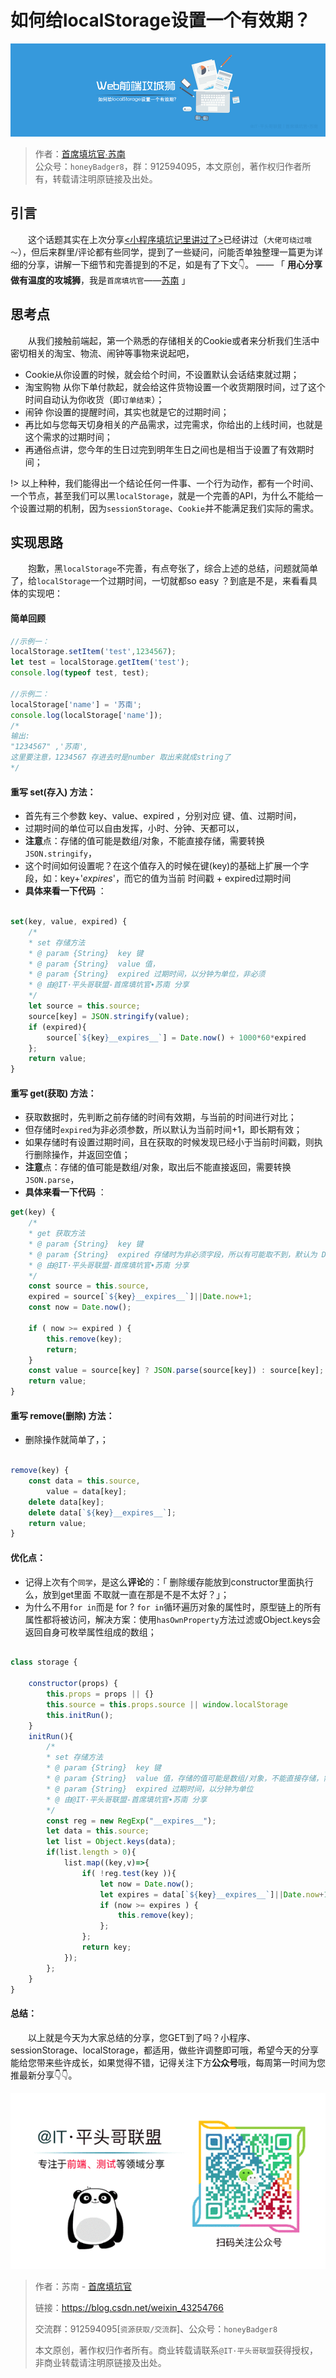 

# 如何给localStorage设置一个有效期？

![本文由@IT·平头哥联盟-首席填坑官∙苏南 分享，公众号：honeyBadger8](../_banner/banner17.png)

> 作者：[首席填坑官∙苏南](https://github.com/meibin08/ "首席填坑官∙苏南")<br/>
> 公众号：`honeyBadger8`，群：912594095，本文原创，著作权归作者所有，转载请注明原链接及出处。

## 引言

​　　这个话题其实在上次分享[<小程序填坑记里讲过了>](https://blog.csdn.net/weixin_43254766/article/details/82811714 "做完小程序项目、老板给我加了5k薪资～")已经讲过（`大佬可绕过哦～`），但后来群里/评论都有些同学，提到了一些疑问，问能否单独整理一篇更为详细的分享，讲解一下细节和完善提到的不足，如是有了下文👇。 —— 「 **用心分享 做有温度的攻城狮**，我是`首席填坑官`——[苏南](https://honeybadger8.github.io/blog/ "首席填坑官∙苏南") 」

## 思考点
　　从我们接触前端起，第一个熟悉的存储相关的Cookie或者来分析我们生活中密切相关的淘宝、物流、闹钟等事物来说起吧，
+ Cookie从你设置的时候，就会给个时间，不设置默认会话结束就过期；
+ 淘宝购物 从你下单付款起，就会给这件货物设置一个收货期限时间，过了这个时间自动认为你收货（即`订单结束`）；
+ 闹钟 你设置的提醒时间，其实也就是它的过期时间；
+ 再比如与您每天切身相关的产品需求，过完需求，你给出的上线时间，也就是这个需求的过期时间；
+ 再通俗点讲，您今年的生日过完到明年生日之间也是相当于设置了有效期时间；

!> 以上种种，我们能得出一个结论任何一件事、一个行为动作，都有一个时间、一个节点，甚至我们可以黑`localStorage`，就是一个完善的API，为什么不能给一个设置过期的机制，因为`sessionStorage`、`Cookie`并不能满足我们实际的需求。

## 实现思路

　　抱歉，黑`localStorage`不完善，有点夸张了，综合上述的总结，问题就简单了，给`localStorage`一个过期时间，一切就都so easy ？到底是不是，来看看具体的实现吧：

#### 简单回顾

```javascript
//示例一：
localStorage.setItem('test',1234567);
let test = localStorage.getItem('test');
console.log(typeof test, test); 

//示例二：
localStorage['name'] = '苏南';
console.log(localStorage['name']);
/*
输出:
"1234567" ,'苏南',
这里要注意，1234567 存进去时是number 取出来就成string了
*/

```


#### 重写 set(存入) 方法：
+ 首先有三个参数 key、value、expired ，分别对应 键、值、过期时间，
+ 过期时间的单位可以自由发挥，小时、分钟、天都可以，
+ **注意**点：存储的值可能是数组/对象，不能直接存储，需要转换 `JSON.stringify`，
+ 这个时间如何设置呢？在这个值存入的时候在键(key)的基础上扩展一个字段，如：key+'_expires_'，而它的值为当前 时间戳 + expired过期时间
+ **具体来看一下代码** ：

```javascript

set(key, value, expired) {
	/*
	* set 存储方法
	* @ param {String} 	key 键
	* @ param {String} 	value 值，
	* @ param {String} 	expired 过期时间，以分钟为单位，非必须
	* @ 由@IT·平头哥联盟-首席填坑官∙苏南 分享
	*/
	let source = this.source;
	source[key] = JSON.stringify(value);
	if (expired){
		source[`${key}__expires__`] = Date.now() + 1000*60*expired
	};
	return value;
}

```
#### 重写 get(获取) 方法：
+ 获取数据时，先判断之前存储的时间有效期，与当前的时间进行对比；
+ 但存储时`expired`为非必须参数，所以默认为当前时间+1，即长期有效；
+ 如果存储时有设置过期时间，且在获取的时候发现已经小于当前时间戳，则执行删除操作，并返回空值；
+ **注意**点：存储的值可能是数组/对象，取出后不能直接返回，需要转换 `JSON.parse`，
+ **具体来看一下代码** ：

```javascript
get(key) {
	/*
	* get 获取方法
	* @ param {String} 	key 键
	* @ param {String} 	expired 存储时为非必须字段，所以有可能取不到，默认为 Date.now+1
	* @ 由@IT·平头哥联盟-首席填坑官∙苏南 分享
	*/
	const source = this.source,
	expired = source[`${key}__expires__`]||Date.now+1;
	const now = Date.now();

	if ( now >= expired ) {
		this.remove(key);
		return;
	}
	const value = source[key] ? JSON.parse(source[key]) : source[key];
	return value;
}

```
#### 重写 remove(删除) 方法：
+ 删除操作就简单了，；

```javascript

remove(key) {
	const data = this.source,
		value = data[key];
	delete data[key];
	delete data[`${key}__expires__`];
	return value;
}
```

#### 优化点：

+ 记得上次有个`同学`，是这么**评论**的：「 删除缓存能放到constructor里面执行么，放到get里面 不取就一直在那是不是不太好？」；
+ 为什么不用`for in`而是 for ? `for in`循环遍历对象的属性时，原型链上的所有属性都将被访问，解决方案：使用`hasOwnProperty`方法过滤或Object.keys会返回自身可枚举属性组成的数组；


```javascript

class storage {

	constructor(props) {
		this.props = props || {}
		this.source = this.props.source || window.localStorage
		this.initRun();
	}
	initRun(){
		/*
		* set 存储方法
		* @ param {String} 	key 键
		* @ param {String} 	value 值，存储的值可能是数组/对象，不能直接存储，需要转换 JSON.stringify
		* @ param {String} 	expired 过期时间，以分钟为单位
		* @ 由@IT·平头哥联盟-首席填坑官∙苏南 分享
		*/
		const reg = new RegExp("__expires__");
		let data = this.source;
		let list = Object.keys(data);
		if(list.length > 0){
			list.map((key,v)=>{
				if( !reg.test(key )){
					let now = Date.now();
					let expires = data[`${key}__expires__`]||Date.now+1;
					if (now >= expires ) {
						this.remove(key);
					};
				};
				return key;
			});
		};
	}
}

```


#### 总结：

　　以上就是今天为大家总结的分享，您GET到了吗？小程序、sessionStorage、localStorage，都适用，做些许调整即可哦，希望今天的分享能给您带来些许成长，如果觉得不错，记得关注下方**公众号**哦，每周第一时间为您推最新分享👇👇。

![宝剑锋从磨砺出，梅花香自苦寒来，做有温度的攻城狮!，公众号：honeyBadger8](../_banner/card.gif)

> 作者：苏南 - [首席填坑官](https://github.com/meibin08/ "@IT·平头哥联盟-首席填坑官")
>
> 链接：https://blog.csdn.net/weixin_43254766
> 
> 交流群：912594095[`资源获取/交流群`]、公众号：`honeyBadger8`
>
> 本文原创，著作权归作者所有。商业转载请联系`@IT·平头哥联盟`获得授权，非商业转载请注明原链接及出处。 





